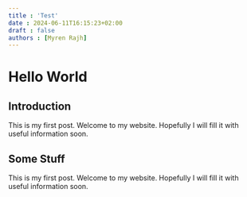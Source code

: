 ```yaml
---
title : 'Test'
date : 2024-06-11T16:15:23+02:00
draft : false
authors : [Myren Rajh]
---
```


# Hello World

## Introduction
This is my first post. Welcome to my website. Hopefully I will fill it with useful information soon.

## Some Stuff
This is my first post. Welcome to my website. Hopefully I will fill it with useful information soon.